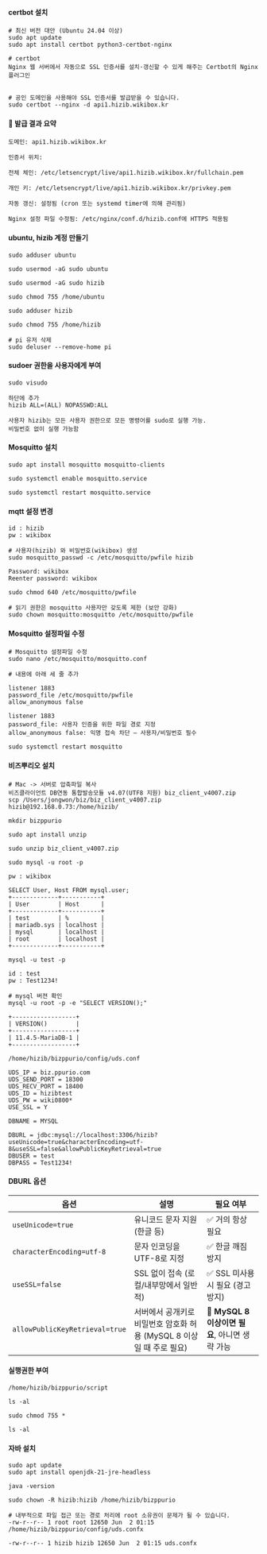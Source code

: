 #### certbot 설치

```less
# 최신 버전 대안 (Ubuntu 24.04 이상)
sudo apt update
sudo apt install certbot python3-certbot-nginx

# certbot
Nginx 웹 서버에서 자동으로 SSL 인증서를 설치·갱신할 수 있게 해주는 Certbot의 Nginx 플러그인


# 공인 도메인을 사용해야 SSL 인증서를 발급받을 수 있습니다.
sudo certbot --nginx -d api1.hizib.wikibox.kr
```

#### 🔐 발급 결과 요약
```less
도메인: api1.hizib.wikibox.kr

인증서 위치:

전체 체인: /etc/letsencrypt/live/api1.hizib.wikibox.kr/fullchain.pem

개인 키: /etc/letsencrypt/live/api1.hizib.wikibox.kr/privkey.pem

자동 갱신: 설정됨 (cron 또는 systemd timer에 의해 관리됨)

Nginx 설정 파일 수정됨: /etc/nginx/conf.d/hizib.conf에 HTTPS 적용됨

```

#### ubuntu, hizib 계정 만들기
```less
sudo adduser ubuntu

sudo usermod -aG sudo ubuntu

sudo usermod -aG sudo hizib

sudo chmod 755 /home/ubuntu

sudo adduser hizib

sudo chmod 755 /home/hizib

# pi 유저 삭제
sudo deluser --remove-home pi
```

#### sudoer 권한을 사용자에게 부여
```less
sudo visudo

하단에 추가
hizib ALL=(ALL) NOPASSWD:ALL

사용자 hizib는 모든 사용자 권한으로 모든 명령어를 sudo로 실행 가능.
비밀번호 없이 실행 가능함
```

#### Mosquitto 설치
```less
sudo apt install mosquitto mosquitto-clients

sudo systemctl enable mosquitto.service

sudo systemctl restart mosquitto.service
```


#### mqtt 설정 변경
```less
id : hizib
pw : wikibox
```
```less
# 사용자(hizib) 와 비밀번호(wikibox) 생성
sudo mosquitto_passwd -c /etc/mosquitto/pwfile hizib

Password: wikibox
Reenter password: wikibox
```

```less
sudo chmod 640 /etc/mosquitto/pwfile

# 읽기 권한은 mosquitto 사용자만 갖도록 제한 (보안 강화)
sudo chown mosquitto:mosquitto /etc/mosquitto/pwfile
```

#### Mosquitto 설정파일 수정
```less
# Mosquitto 설정파일 수정
sudo nano /etc/mosquitto/mosquitto.conf

# 내용에 아래 세 줄 추가

listener 1883
password_file /etc/mosquitto/pwfile
allow_anonymous false

listener 1883
password_file: 사용자 인증을 위한 파일 경로 지정
allow_anonymous false: 익명 접속 차단 — 사용자/비밀번호 필수

sudo systemctl restart mosquitto
```

#### 비즈뿌리오 설치

```less
# Mac -> 서버로 압축파일 복사
비즈클라이언트 DB연동 통합발송모듈 v4.07(UTF8 지원) biz_client_v4007.zip
scp /Users/jongwon/biz/biz_client_v4007.zip hizib@192.168.0.73:/home/hizib/

mkdir bizppurio

sudo apt install unzip

sudo unzip biz_client_v4007.zip
```
```less
sudo mysql -u root -p

pw : wikibox

SELECT User, Host FROM mysql.user;
+-------------+-----------+
| User        | Host      |
+-------------+-----------+
| test        | %         |
| mariadb.sys | localhost |
| mysql       | localhost |
| root        | localhost |
+-------------+-----------+

```

```less
mysql -u test -p

id : test
pw : Test1234!
```

```less
# mysql 버젼 확인
mysql -u root -p -e "SELECT VERSION();"

+------------------+
| VERSION()        |
+------------------+
| 11.4.5-MariaDB-1 |
+------------------+

/home/hizib/bizppurio/config/uds.conf

UDS_IP = biz.ppurio.com
UDS_SEND_PORT = 18300
UDS_RECV_PORT = 18400
UDS_ID = hizibtest
UDS_PW = wiki0800*
USE_SSL = Y

DBNAME = MYSQL

DBURL = jdbc:mysql://localhost:3306/hizib?useUnicode=true&characterEncoding=utf-8&useSSL=false&allowPublicKeyRetrieval=true
DBUSER = test
DBPASS = Test1234!
```
#### DBURL 옵션
| 옵션                             | 설명                                          | 필요 여부                             |
| ------------------------------ | ------------------------------------------- | --------------------------------- |
| `useUnicode=true`              | 유니코드 문자 지원 (한글 등)                           | ✅ 거의 항상 필요                        |
| `characterEncoding=utf-8`      | 문자 인코딩을 UTF-8로 지정                           | ✅ 한글 깨짐 방지                        |
| `useSSL=false`                 | SSL 없이 접속 (로컬/내부망에서 일반적)                    | ✅ SSL 미사용 시 필요 (경고 방지)            |
| `allowPublicKeyRetrieval=true` | 서버에서 공개키로 비밀번호 암호화 허용 (MySQL 8 이상일 때 주로 필요) | 🔶 **MySQL 8 이상이면 필요**, 아니면 생략 가능 |


#### 실행권한 부여

```less
/home/hizib/bizppurio/script

ls -al

sudo chmod 755 *

ls -al
```

#### 자바 설치
```less
sudo apt update
sudo apt install openjdk-21-jre-headless

java -version
```


```less
sudo chown -R hizib:hizib /home/hizib/bizppurio

# 내부적으로 파일 접근 또는 경로 처리에 root 소유권이 문제가 될 수 있습니다.
-rw-r--r-- 1 root root 12650 Jun  2 01:15 /home/hizib/bizppurio/config/uds.confx

-rw-r--r-- 1 hizib hizib 12650 Jun  2 01:15 uds.confx
```

